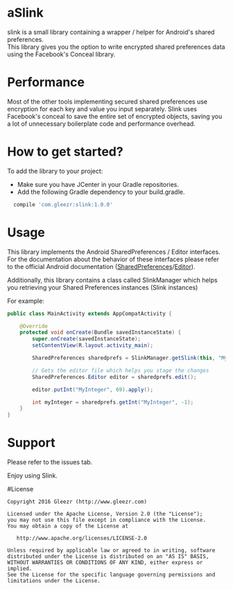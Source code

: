 aSlink
==================
slink is a small library containing a wrapper / helper for Android's shared preferences.     
This library gives you the option to write encrypted shared preferences data using the Facebook's Conceal library.

Performance
=================
Most of the other tools implementing secured shared preferences use encryption for each key and value you input separately.
Slink uses Facebook's conceal to save the entire set of encrypted objects, saving you a lot of unnecessary boilerplate code and performance overhead.

How to get started?
==================
To add the library to your project:
- Make sure you have JCenter in your Gradle repositories.
- Add the following Gradle dependency to your build.gradle.
```Groovy
  compile 'com.gleezr:slink:1.0.0'
```

Usage
==================
This library implements the Android SharedPreferences / Editor interfaces.      
For the documentation about the behavior of these interfaces please refer to the official Android documentation ([SharedPreferences][1]/[Editor][2]).

Additionally, this library contains a class called SlinkManager which helps you retrieving your Shared Preferences instances (Slink instances)

For example:
```Java
public class MainActivity extends AppCompatActivity {

    @Override
    protected void onCreate(Bundle savedInstanceState) {
        super.onCreate(savedInstanceState);
        setContentView(R.layout.activity_main);

        SharedPreferences sharedprefs = SlinkManager.getSlink(this, "MySharedPrefrences");

        // Gets the editor file which helps you stage the changes
        SharedPreferences.Editor editor = sharedprefs.edit();

        editor.putInt("MyInteger", 69).apply();

        int myInteger = sharedprefs.getInt("MyInteger", -1);
    }
}
```

Support
===========
Please refer to the issues tab.

Enjoy using Slink.

#License
```
Copyright 2016 Gleezr (http://www.gleezr.com)

Licensed under the Apache License, Version 2.0 (the "License");
you may not use this file except in compliance with the License.
You may obtain a copy of the License at

   http://www.apache.org/licenses/LICENSE-2.0

Unless required by applicable law or agreed to in writing, software
distributed under the License is distributed on an "AS IS" BASIS,
WITHOUT WARRANTIES OR CONDITIONS OF ANY KIND, either express or implied.
See the License for the specific language governing permissions and
limitations under the License.
```

[1]: https://developer.android.com/reference/android/content/SharedPreferences.html
[2]: https://developer.android.com/reference/android/content/SharedPreferences.Editor.html

